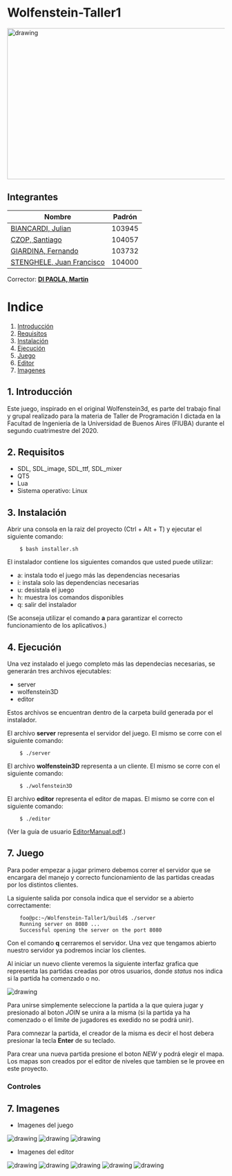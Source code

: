 # Wolfenstein-Taller1

<img src="readme/Banner.png" alt="drawing" width="800" height="350"/>

## Integrantes

| Nombre                                                        | Padrón |
| ------------------------------------------------------------- | ------ |
| [BIANCARDI, Julian](https://github.com/JulianBiancardi)       | 103945 |
| [CZOP, Santiago](https://github.com/Santiago-Czop)            | 104057 |
| [GIARDINA, Fernando](https://github.com/FerGiardina)          | 103732 |
| [STENGHELE, Juan Francisco](https://github.com/JuanStenghele) | 104000 |
     
Corrector: **[DI PAOLA, Martin](https://github.com/eldipa)**

# Indice   
1. [Introducción](#id1)
2. [Requisitos](#id2)
3. [Instalación](#id3)
4. [Ejecución](#id4)
5. [Juego](#id5)
6. [Editor](#id6)
7. [Imagenes](#id7)

## 1. Introducción<a name="id1"></a>

Este juego, inspirado en el original Wolfenstein3d, es parte del trabajo final y grupal realizado para la materia de Taller de Programación I dictada en la Facultad de Ingeniería de la Universidad de Buenos Aires (FIUBA) durante el segundo cuatrimestre del 2020.


## 2. Requisitos<a name="id2"></a>

* SDL, SDL_image, SDL_ttf, SDL_mixer
* QT5
* Lua
* Sistema operativo: Linux

## 3. Instalación<a name="id3"></a>

Abrir una consola en la raiz del proyecto (Ctrl + Alt + T) y ejecutar el siguiente comando:

        $ bash installer.sh
        
El instalador contiene los siguientes comandos que usted puede utilizar:

 - a: instala todo el juego más las dependencias necesarias
 - i: instala solo las dependencias necesarias
 - u: desistala el juego
 - h: muestra los comandos disponibles
 - q: salir del instalador

(Se aconseja utilizar el comando **a** para garantizar el correcto funcionamiento de los aplicativos.)

## 4. Ejecución<a name="id4"></a>

Una vez instalado el juego completo más las dependecias necesarias, se generarán tres archivos ejecutables:

 * server
 * wolfenstein3D
 * editor

Estos archivos se encuentran dentro de la carpeta build generada por el instalador. 

El archivo **server** representa el servidor del juego. El mismo se corre con el siguiente comando:

        $ ./server

El archivo **wolfenstein3D** representa a un cliente. El mismo se corre con el siguiente comando:

        $ ./wolfenstein3D

El archivo **editor** representa el editor de mapas. El mismo se corre con el siguiente comando:

        $ ./editor

(Ver la guía de usuario [EditorManual.pdf](https://github.com/JulianBiancardi/Wolfenstein-Taller1/blob/main/EditorManual.pdf).)


## 7. Juego<a name="id7"></a>

Para poder empezar a jugar primero debemos correr el servidor que se encargara del manejo y correcto funcionamiento de las partidas creadas por los distintos clientes.

La siguiente salida por consola indica que el servidor se a abierto correctamente:

        foo@pc:~/Wolfenstein-Taller1/build$ ./server
        Running server on 8080 ...
        Successful opening the server on the port 8080

Con el comando **q** cerraremos el servidor. Una vez que tengamos abierto nuestro servidor ya podremos inciar los clientes.

Al iniciar un nuevo cliente veremos la siguiente interfaz grafica que representa las partidas creadas por otros usuarios, donde *status* nos indica si la partida ha comenzado o no.

<img src="readme/Launcher.png" alt="drawing"/>

Para unirse simplemente seleccione la partida a la que quiera jugar y presionado al boton *JOIN* se unira a la misma (si la partida ya ha comenzado o el limite de jugadores es exedido no se podrá unir).

Para comnezar la partida, el creador de la misma es decir el host debera presionar la tecla **Enter** de su teclado.

Para crear una nueva partida presione el boton *NEW* y podrá elegir el mapa. Los mapas son creados por el editor de niveles que tambien se le provee en este proyecto.

### Controles



## 7. Imagenes<a name="id7"></a>

 - Imagenes del juego
  
<img src="readme/game1.png" alt="drawing" />
<img src="readme/game2.png" alt="drawing" />
<img src="readme/multiple_screen_sizes.png" alt="drawing"/>

 - Imagenes del editor

<img src="readme/editor1.png" alt="drawing"/>
<img src="readme/editor2.png" alt="drawing" />
<img src="readme/editor3.png" alt="drawing" />
<img src="readme/editor4.png" alt="drawing" />
<img src="readme/editor5.png" alt="drawing" />
